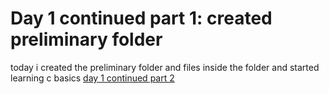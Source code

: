 # Day 1 continued part 1: created preliminary folder
today i created the preliminary folder and files inside the folder and started learning c basics
[day 1 continued part 2](C/day1continued.MD)